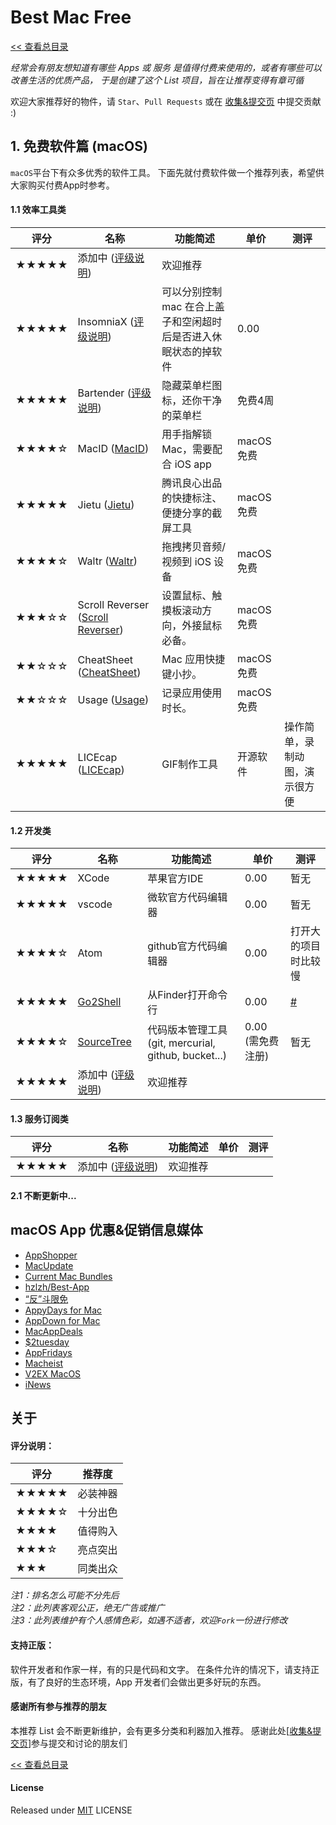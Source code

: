 # Best Mac Free

[<< 查看总目录]

*经常会有朋友想知道有哪些 Apps 或 服务 是值得付费来使用的，或者有哪些可以改善生活的优质产品，
于是创建了这个 List 项目，旨在让推荐变得有章可循*

欢迎大家推荐好的物件，请 `Star`、`Pull Requests` 或在 [收集&提交页] 中提交贡献 :)


## 1. 免费软件篇 (macOS)

`macOS`平台下有众多优秀的软件工具。
下面先就付费软件做一个推荐列表，希望供大家购买付费App时参考。

#### 1.1 效率工具类

评分   | 名称  | 功能简述 | 单价 | 测评
----- | ----- | ------ | ----- | -----
★★★★★  | 添加中 ([评级说明](#%E5%85%B3%E4%BA%8E)) | 欢迎推荐 |  |
★★★★★  | InsomniaX ([评级说明](#%E5%85%B3%E4%BA%8E)) | 可以分别控制mac 在合上盖子和空闲超时后是否进入休眠状态的掉软件 | 0.00 |
★★★★★  | Bartender ([评级说明](#%E5%85%B3%E4%BA%8E)) | 隐藏菜单栏图标，还你干净的菜单栏 | 免费4周 |
★★★★☆  | MacID ([MacID](https://macid.co)) | 用手指解锁 Mac，需要配合 iOS app | macOS 免费 |
★★★★★  | Jietu ([Jietu](http://jietu.qq.com/)) | 腾讯良心出品的快捷标注、便捷分享的截屏工具 | macOS 免费 |
★★★★☆  | Waltr ([Waltr](https://softorino.com/waltr)) | 拖拽拷贝音频/视频到 iOS 设备 | macOS 免费 |
★★★☆☆  | Scroll Reverser ([Scroll Reverser](http://pilotmoon.com/scrollreverser/)) | 设置鼠标、触摸板滚动方向，外接鼠标必备。 | macOS 免费 |
★★☆☆☆  | CheatSheet ([CheatSheet](https://www.mediaatelier.com/CheatSheet/)) | Mac 应用快捷键小抄。 | macOS 免费 |
★★☆☆☆  | Usage ([Usage](https://www.mediaatelier.com/Usage/)) | 记录应用使用时长。 | macOS 免费 |
★★★★★  | LICEcap ([LICEcap](http://www.cockos.com/licecap/)) | GIF制作工具 | 开源软件 | 操作简单，录制动图，演示很方便

#### 1.2 开发类

评分   | 名称  | 功能简述 | 单价 | 测评
----- | ----- | ------ | ----- | -----
★★★★★  | XCode | 苹果官方IDE | 0.00 | 暂无
★★★★★  | vscode | 微软官方代码编辑器 | 0.00 | 暂无
★★★★☆  | Atom | github官方代码编辑器 | 0.00 | 打开大的项目时比较慢
★★★★★  | [Go2Shell](https://itunes.apple.com/cn/app/go2shell/id445770608?mt=12) | 从Finder打开命令行 | 0.00 | [#](http://www.akmumu.com/2014/12/04/323.html)
★★★★☆  | [SourceTree](https://www.sourcetreeapp.com/) |  代码版本管理工具(git, mercurial, github, bucket...) | 0.00 (需免费注册) | 暂无
★★★★★  | 添加中 ([评级说明](#%E5%85%B3%E4%BA%8E)) | 欢迎推荐 |  |

#### 1.3 服务订阅类

评分   | 名称  | 功能简述 | 单价 | 测评
----- | ----- | ------ | ----- | -----
★★★★★  | 添加中 ([评级说明](#%E5%85%B3%E4%BA%8E)) | 欢迎推荐 |  |

#### 2.1 不断更新中...

## macOS App 优惠&促销信息媒体

* [AppShopper](http://appshopper.com/)
* [MacUpdate](https://deals.macupdate.com/)
* [Current Mac Bundles](http://www.squidoo.com/current-mac-bundles)
* [hzlzh/Best-App](https://github.com/hzlzh/Best-App)
* [“反”斗限免](http://free.apprcn.com/)
* [AppyDays for Mac](https://itunes.apple.com/cn/app/id428240257?mt=12)
* [AppDown for Mac](http://www.ipadown.com/appdown-mac/)
* [MacAppDeals](http://www.macappdeals.com/)
* [$2tuesday](http://twodollartues.com/)
* [AppFridays](http://appyfridays.com/)
* [Macheist](http://macheist.com/)
* [V2EX MacOS](http://v2ex.com/go/macosx)
* [iNews](http://inews.io/)

## 关于

#### 评分说明：

评分   | 推荐度
----- | -----
★★★★★ | 必装神器
★★★★☆ | 十分出色
★★★★  | 值得购入
★★★☆  | 亮点突出
★★★   | 同类出众

*注1：排名怎么可能不分先后*  
*注2：此列表客观公正，绝无广告或推广*  
*注3：此列表维护有个人感情色彩，如遇不适者，欢迎`Fork`一份进行修改*  

#### 支持正版：

软件开发者和作家一样，有的只是代码和文字。
在条件允许的情况下，请支持正版，有了良好的生态环境，App 开发者们会做出更多好玩的东西。

#### 感谢所有参与推荐的朋友

本推荐 List 会不断更新维护，会有更多分类和利器加入推荐。
感谢此处\[[收集&提交页]\]参与提交和讨论的朋友们

[<< 查看总目录]

#### License

Released under [MIT] LICENSE

[<< 查看总目录]: ./README.md
[issue]: https://github.com/hzlzh/Best-App/issues
[收集&提交页]: https://github.com/hzlzh/Best-App/issues
[反馈]: https://github.com/hzlzh/Best-App/issues/new
[MIT]: http://rem.mit-license.org/

